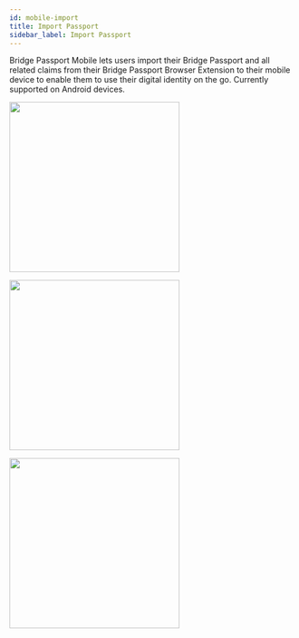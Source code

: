 ```yaml
---
id: mobile-import
title: Import Passport
sidebar_label: Import Passport
---
```


Bridge Passport Mobile lets users import their Bridge Passport and all related claims from their Bridge Passport Browser Extension to their mobile device to enable them to use their digital identity on the go.  Currently supported on Android devices.

<img class='centered' src='/img/mobile/passport-import.png' width="300"></img>


<img class='centered' src='/img/mobile/scan-qr-passport.png' width="300"></img>


<img class='centered' src='/img/mobile/passport-import-unlock.png' width="300"></img>
